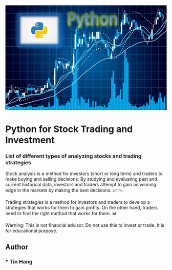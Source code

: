 <img src="TitlePython.PNG">

# Python for Stock Trading and Investment

### List of different types of analyzing stocks and trading strategies

Stock analysis is a method for investors (short or long term) and traders to make buying and selling decisions. By studying and evaluating past and current historical data, investors and traders attempt to gain an winning edge in the markets by making the best decisions. :chart_with_upwards_trend: :chart_with_downwards_trend:  

Trading strategies is a method for investors and traders to develop a strategies that works for them to gain profits. On the other hand, traders need to find the right method that works for them. :bar_chart:  

Warning: This is not financial advisor.  Do not use this to invest or trade. It is for educational purpose.  

## Author  
### * Tin Hang  
